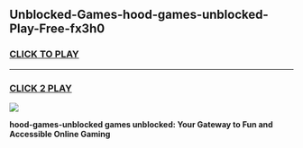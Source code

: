 
## Unblocked-Games-hood-games-unblocked-Play-Free-fx3h0
<h3>
<a href="https://premium76.site?title=hood-games-unblocked&ref=18A1">CLICK TO PLAY</a></h3>
<hr>

<h3>
<a href="https://premium76.site?title=hood-games-unblocked&ref=18A1">CLICK 2 PLAY</a>
  
</h3>

<a href="https://premium76.site?title=hood-games-unblocked&ref=18A1"><img src="https://clearcache.store/games.png"></a>


**hood-games-unblocked games unblocked: Your Gateway to Fun and Accessible Online Gaming**
